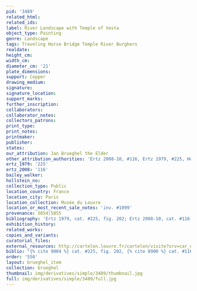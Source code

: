 ```yaml
---
pid: '3489'
related_html: 
related_ids: 
label: River Landscape with Temple of Vesta
object_type: Painting
genre: Landscape
tags: Traveling Horse Bridge Temple River Burghers
realdate: 
height_cm: 
width_cm: 
diameter_cm: '21'
plate_dimensions: 
support: Copper
drawing_medium: 
signature: 
signature_location: 
support_marks: 
further_inscription: 
collaborators: 
collaborator_notes: 
collectors_patrons: 
print_type: 
print_notes: 
printmaker: 
publisher: 
states: 
our_attribution: Jan Brueghel the Elder
other_attribution_authorities: 'Ertz 2008-10, #116, Ertz 1979, #225, Honig database'
ertz_1979: '225'
ertz_2008: '116'
bailey_walker: 
hollstein_no: 
collection_type: Public
location_country: France
location_city: Paris
location_collection: Musée du Louvre
location_or_most_recent_sale_notes: 'inv. #1099'
provenance: 5854|5855
bibliography: 'Ertz 1979, cat. #225, fig. 202; Ertz 2008-10, cat. #116'
exhibition_history: 
related_works: 
copies_and_variants: 
curatorial_files: 
external_resources: http://cartelen.louvre.fr/cartelen/visite?srv=car_not_frame&idNotice=24241&langue=en
biblio: "{% cite 9004 %} cat. #225, fig. 202, {% cite 8900 %} cat. #116"
order: '550'
layout: brueghel_item
collection: brueghel
thumbnail: img/derivatives/simple/3489/thumbnail.jpg
full: img/derivatives/simple/3489/full.jpg
---
```

